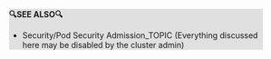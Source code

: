<div style="margin:2em; background-color: #e0e0e0;">

<strong>🔍SEE ALSO🔍</strong>

 * Security/Pod Security Admission_TOPIC (Everything discussed here may be disabled by the cluster admin)

</div>

